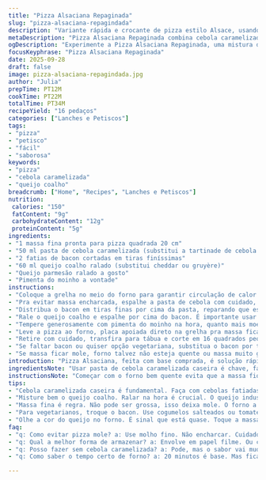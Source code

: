 ```yaml
---
title: "Pizza Alsaciana Repaginada"
slug: "pizza-alsaciana-repagindada"
description: "Variante rápida e crocante de pizza estilo Alsace, usando base pronta, com toque de cebola caramelizada, bacon bem fininho, e queijo que derrete no ponto certo. Acrescentei toque brasileiro trocando cheddar por queijo coalho, trazendo sabor diferenciado e textura que junta firmeza com cremosidade. Cozinha prática, com dicas de como evitar massa encharcada e usar sinais visuais para saber quando tirar do forno. Serve 16 pedaços pequenos, ideal para petisco ou entrada em reunião."
metaDescription: "Pizza Alsaciana Repaginada combina cebola caramelizada, bacon e queijo coalho. Aprenda a fazer esta delícia crocante e cheia de sabor."
ogDescription: "Experimente a Pizza Alsaciana Repaginada, uma mistura deliciosa de cebola caramelizada e queijo coalho, perfeita para petiscos ou entradas a qualquer hora."
focusKeyphrase: "Pizza Alsaciana Repaginada"
date: 2025-09-28
draft: false
image: pizza-alsaciana-repagindada.jpg
author: "Julia"
prepTime: PT12M
cookTime: PT22M
totalTime: PT34M
recipeYield: "16 pedaços"
categories: ["Lanches e Petiscos"]
tags:
- "pizza"
- "petisco"
- "fácil"
- "saborosa"
keywords:
- "pizza"
- "cebola caramelizada"
- "queijo coalho"
breadcrumb: ["Home", "Recipes", "Lanches e Petiscos"]
nutrition: 
 calories: "150"
 fatContent: "9g"
 carbohydrateContent: "12g"
 proteinContent: "5g"
ingredients:
- "1 massa fina pronta para pizza quadrada 20 cm"
- "50 ml pasta de cebola caramelizada (substitui a tartinade de cebola roti tradicional)"
- "2 fatias de bacon cortadas em tiras finíssimas"
- "60 ml queijo coalho ralado (substitui cheddar ou gruyère)"
- "Queijo parmesão ralado a gosto"
- "Pimenta do moinho a vontade"
instructions:
- "Coloque a grelha no meio do forno para garantir circulação de calor igual. Pré-aqueça em 210 graus Celsius (aprox 410 Fahrenheit). Paciência aqui, forno quente casa com massa crocante."
- "Pra evitar massa encharcada, espalhe a pasta de cebola com cuidado, camada fina mas cobre todo o quadrado de massa. Se exagerar, massa molha e perde crocância."
- "Distribua o bacon em tiras finas por cima da pasta, reparando que esses pedaços vão fritar na hora – escute o som começando a chiar poucos minutos depois de entrar no forno, sinal que está indo pro lugar certo."
- "Rale o queijo coalho e espalhe por cima do bacon. É importante usar ralador grosso, assim o queijo derrete equilibrado sem virar fio elástico. Se tiver queijo provolone, aceita aqui também, só cuidado pra não perder o toque suave da receita."
- "Tempere generosamente com pimenta do moinho na hora, quanto mais moer, mais aroma ganha - cuidado pra não saturar."
- "Leve a pizza ao forno, placa apoiada direto na grelha pra massa ficar crocante também embaixo. 20 minutos é tempo base. Mas fique de olho na cor da massa e no queijo começando a dourar sem queimar.  Contar tempo exato é furada. Pressione levemente a massa com um dedo – quando estiver firme e crocante, está pronto."
- "Retire com cuidado, transfira para tábua e corte em 16 quadrados pequenos - petisco top pra dividir. Sirva na hora, porque esfria rápido e perde graça."
- "Se faltar bacon ou quiser opção vegetariana, substitua o bacon por tomate seco marinado ou cogumelos salteados no alho. Só não pule a parte da cebola caramelizada, que dá toda base do sabor. Já tentei trocar por geléia de cebola pronta e não rolou a mesma profundidade."
- "Se massa ficar mole, forno talvez não esteja quente ou massa muito grossa. Espere esfriar e jogue de novo no forno quente, uns 5 minutos já ajuda a salvar."
introduction: "Pizza Alsaciana, feita com base comprada, é solução rápida pra quem gosta de misturar sabores ricos e texturas variadas. Experimentar trocar o clássico queijo gruyère ou cheddar pelo nosso queijo coalho muda completamente o perfil, deixando mais brasileiro e com aquele toque firme que suporta bem o calor do forno. Bacon cortado fininho começa murchando, depois torra e chia, oferecendo um contraste interessante com a doçura da cebola caramelizada espalhada por baixo. Massa fina é regra para não virar uma pizza encharcada; forno quente, atento ao cheiro e cor do queijo, vai indicar a hora certa. O segredo é sentir a textura com a mão, mais do que relógio. Valorizo essa experiência sensorial – só assim aprendi a acertar carazinho de pizza crocante na minha cozinha. Para quem já tentou e ficou encharcado, algumas dicas garantem o sucesso."
ingredientsNote: "Usar pasta de cebola caramelizada caseira é chave, fácil de fazer e traz sabor muito mais complexo que versões industriais. Multiplique a receita colocando cebola fatiada cozida em fogo baixo com toque de manteiga e açúcar (mas cuidado para não queimar). Na falta de bacon, cogumelos salteados funcionam bem, mas bacon dá um baita aroma defumado. Queijo coalho substitui cheddar com vantagem no ponto de fusão e sabor diferente - pra variar, use provolone. Sempre que possível rale na hora, queijo ralado industrial costuma desidratar massa. Evite massas grossas, elas seguram umidade e amolecem rápido. Pré-aquecer forno no máximo é indispensável, senão não terá textura crocante. Na prática, pouca coisa é mais frustrante que pizza mole. A pimenta do moinho acrescenta aroma fresco; não economize."
instructionsNote: "Começar com o forno bem quente evita que a massa fique crua no meio e borrachuda depois. Colocar a massa direto sobre a grelha aquece por igual, experiência mostra que assar em forma cria vapor e amolece a base. A pasta de cebola deve ser passada fina para não impedir que a massa absorva o calor seco, ajudando na crocância. Distribuir o bacon em tiras finas e não em pedaços grandes faz com que ele frite rápido, libere gordura que ajuda a dourar o queijo. Ralar o queijo grosso permite derretimento uniforme sem que vire uma massa pegajosa. A pimenta moída na hora garante um toque especial; industrial perde aroma em minutos. A textura da massa é melhor indicador do que o relógio - pero não perde o controle, exagera e queima. Cortar só depois de tirar do forno evita que queijo grude na faca. Se pecar no tempo e massa ficar mole, colocar de volta no forno por poucos minutos resolve. Atente à audição do bacon chiando dentro do forno - aquele barulho é sinal do processo acontecendo."
tips:
- "Cebola caramelizada caseira é fundamental. Faça com cebolas fatiadas em fogo baixo. Usar açúcar e manteiga. Mas cuidado com o calor, não deixa queimar. O sabor melhora muito."
- "Misture bem o queijo coalho. Ralar na hora é crucial. O queijo industrial perde umidade. Isso é lixo pra receita. Provolone pode substituir. Mas não exagere. A textura é chave."
- "Massa fina é regra. Não pode ser grossa, isso deixa mole. O forno a 210 graus é obrigatório. Com calor alto, crocância garantida. Use grelha, calor circula melhor. Molhado, nem pensar."
- "Para vegetarianos, troque o bacon. Use cogumelos salteados ou tomate seco. Mas nunca troque a cebola caramelizada. Essa parte é o coração da receita."
- "Olhe a cor do queijo no forno. É sinal que está quase. Toque a massa levemente, se estiver firme, é hora de tirar. Não tem relógio que ajuda. Sinta a textura."
faq:
- "q: Como evitar pizza mole? a: Use molho fino. Não encharcar. Cuidado com massa grossa. Forno quente é a chave. Se mole, volta pro forno. Água não é amiga."
- "q: Qual a melhor forma de armazenar? a: Envolve em papel filme. Ou coloca em caixa. Pode no refrigerador. Mas come logo. Pizza fria perde sabor, fica sem graça."
- "q: Posso fazer sem cebola caramelizada? a: Pode, mas o sabor vai mudar. Talvez coloque um molho diferente. Mas não recomendo. Essa cebola é tudo."
- "q: Como saber o tempo certo de forno? a: 20 minutos é base. Mas fica de olho. Veja a cor. Pegar no ponto é o segredo. Desconfie do tempo, confie na textura."

---
```

